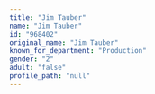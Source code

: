 ```yaml
---
title: "Jim Tauber"
name: "Jim Tauber"
id: "968402"
original_name: "Jim Tauber"
known_for_department: "Production"
gender: "2"
adult: "false"
profile_path: "null"
---
```

